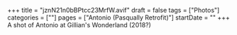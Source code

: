 +++
title = "jznN21n0bBPtcc23MrfW.avif"
draft = false
tags = ["Photos"]
categories = [""]
pages = ["Antonio (Pasqually Retrofit)"]
startDate = ""
+++
A shot of Antonio at Gillian's Wonderland (2018?)
